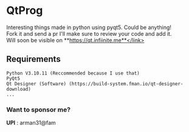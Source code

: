 # QtProg
Interesting things made in python using pyqt5. Could be anything!<br>
Fork it and send a pr I'll make sure to review your code and add it.<br>
Will soon be visible on <link>**https://qt.infiinite.me**</link>

## Requirements
```
Python V3.10.11 (Reccommended because I use that)
PyQt5
Qt Designer (Software) (https://build-system.fman.io/qt-designer-download)
...
```

### Want to sponsor me? 
**UPI** : arman31@fam
